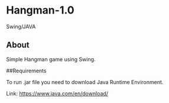 # Hangman-1.0

Swing/JAVA

## About

Simple Hangman game using Swing.

##Requirements

To run .jar file you need to download Java Runtime Environment.

Link: https://www.java.com/en/download/

